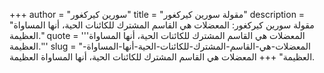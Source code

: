 +++
author = "سورين كيركغور"
title = "مقولة سورين كيركغور"
description = "مقولة سورين كيركغور: المعضلات هي القاسم المشترك للكائنات الحية، أنها المساواة العظيمة."
quote = '''المعضلات هي القاسم المشترك للكائنات الحية، أنها المساواة العظيمة.''' 
slug = "المعضلات-هي-القاسم-المشترك-للكائنات-الحية-أنها-المساواة-العظيمة"
+++
المعضلات هي القاسم المشترك للكائنات الحية، أنها المساواة العظيمة.
